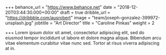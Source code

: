 +++
behance_url = "https://www.behance.net"
date = "2018-12-20T03:44:30.000+00:00"
draft = true
dribble_url = "https://dribbble.com/ausrobert"
image = "team/joseph-gonzalez-399972-unsplash.jpg"
jobtitle = "Art Director"
title = "Caroline Pinkas"
weight = 2

+++
Lorem ipsum dolor sit amet, consectetur adipiscing elit, sed do eiusmod tempor incididunt ut labore et dolore magna aliqua. Bibendum arcu vitae elementum curabitur vitae nunc sed. Tortor at risus viverra adipiscing at in.
